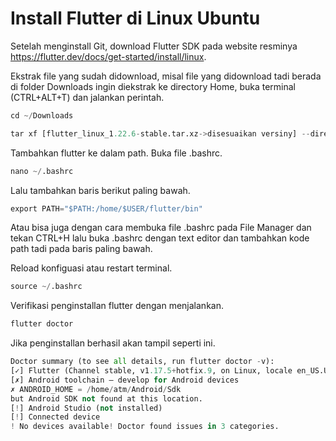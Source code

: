 # Install Flutter di Linux Ubuntu
Setelah menginstall Git, download Flutter SDK pada website resminya https://flutter.dev/docs/get-started/install/linux.

Ekstrak file yang sudah didownload, misal file yang didownload tadi berada di folder Downloads ingin diekstrak ke directory Home, buka terminal (CTRL+ALT+T) dan jalankan perintah.
	
```py 
cd ~/Downloads
```
```py	
tar xf [flutter_linux_1.22.6-stable.tar.xz->disesuaikan versiny] --directory /home/$USER/
```
Tambahkan flutter ke dalam path. Buka file .bashrc.
```py	
nano ~/.bashrc
```
Lalu tambahkan baris berikut paling bawah.
```py	
export PATH="$PATH:/home/$USER/flutter/bin"
```
Atau bisa juga dengan cara membuka file .bashrc pada File Manager dan tekan CTRL+H lalu buka .bashrc dengan text editor dan tambahkan kode path tadi pada baris paling bawah.

Reload konfiguasi atau restart terminal.
```py	
source ~/.bashrc
```
Verifikasi penginstallan flutter dengan menjalankan.
```py	
flutter doctor
```
Jika penginstallan berhasil akan tampil seperti ini.
```py
Doctor summary (to see all details, run flutter doctor -v):
[✓] Flutter (Channel stable, v1.17.5+hotfix.9, on Linux, locale en_US.UTF-8)
[✗] Android toolchain – develop for Android devices
✗ ANDROID_HOME = /home/atm/Android/Sdk
but Android SDK not found at this location.
[!] Android Studio (not installed)
[!] Connected device
! No devices available! Doctor found issues in 3 categories.
```

